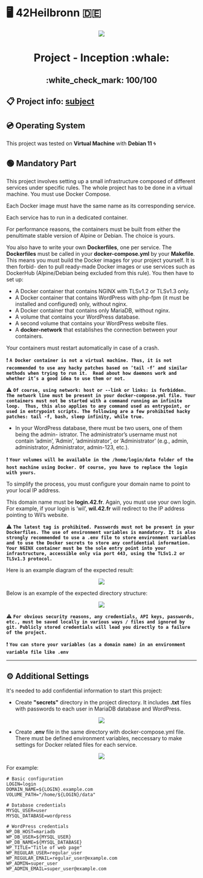 # :desktop_computer: 42Heilbronn :de:

<p align="center">
  <img src="https://github.com/Tilek12/42-project-badges/blob/main/badges/inceptione.png">
</p>

<h1 align="center">
  Project - Inception :whale:
  <h2 align="center">
    :white_check_mark: 100/100
  </h2>
</h1>

## :clipboard: Project info: [subject](https://github.com/Tilek12/42HN-inception/blob/master/.git_docs/subject_inception.pdf)

## :cd: Operating System

This project was tested on **Virtual Machine** with **Debian 11** :cyclone:

## :green_circle: Mandatory Part

This project involves setting up a small infrastructure composed of different services under specific rules. The whole project has to be done in a virtual machine. You must use Docker Compose.

Each Docker image must have the same name as its corresponding service.

Each service has to run in a dedicated container.

For performance reasons, the containers must be built from either the penultimate stable version of Alpine or Debian. The choice is yours.

You also have to write your own **Dockerfiles**, one per service. The **Dockerfiles** must be called in your **docker-compose.yml** by your **Makefile**.
This means you must build the Docker images for your project yourself. It is then forbid- den to pull ready-made Docker images or use services such as DockerHub (Alpine/Debian being excluded from this rule).
You then have to set up:
- A Docker container that contains NGINX with TLSv1.2 or TLSv1.3 only.
- A Docker container that contains WordPress with php-fpm (it must be installed and configured) only, without nginx.
- A Docker container that contains only MariaDB, without nginx.
- A volume that contains your WordPress database.
- A second volume that contains your WordPress website files.
- A **docker-network** that establishes the connection between your containers.

Your containers must restart automatically in case of a crash.

:exclamation: **`
A Docker container is not a virtual machine. Thus, it is not recommended to use any hacky patches based on ’tail -f’ and similar methods when trying to run it. 
Read about how daemons work and whether it’s a good idea to use them or not.
`**


:warning: **`
Of course, using network: host or --link or links: is forbidden. The network line must be present in your docker-compose.yml file. Your containers must not be started with a command running an infinite loop. 
Thus, this also applies to any command used as entrypoint, or used in entrypoint scripts. The following are a few prohibited hacky patches: tail -f, bash, sleep infinity, while true.
`**

- In your WordPress database, there must be two users, one of them being the admin- istrator. The administrator’s username must not contain ’admin’, ’Admin’, ’administrator’, or ’Administrator’ (e.g., admin, administrator, Administrator, admin-123, etc.).

:exclamation: **`
Your volumes will be available in the /home/login/data folder of the host machine using Docker. Of course, you have to replace the login with yours.
`**

To simplify the process, you must configure your domain name to point to your local IP address.

This domain name must be **login.42.fr**. Again, you must use your own login.
For example, if your login is ’wil’, **wil.42.fr** will redirect to the IP address pointing to Wil’s website.

:warning: **`
The latest tag is prohibited.
Passwords must not be present in your Dockerfiles.
The use of environment variables is mandatory.
It is also strongly recommended to use a .env file to store environment variables and to use the Docker secrets to store any confidential information.
Your NGINX container must be the sole entry point into your infrastructure, accessible only via port 443, using the TLSv1.2 or TLSv1.3 protocol.
`**

Here is an example diagram of the expected result:

<p align="center">
  <img src="https://github.com/Tilek12/42HN-inception/blob/master/.git_docs/scheme.png">
</p>

Below is an example of the expected directory structure:

<p align="center">
  <img src="https://github.com/Tilek12/42HN-inception/blob/master/.git_docs/structure.png">
</p>

:warning: **`
For obvious security reasons, any credentials, API keys, passwords, etc., must be saved locally in various ways / files and ignored by git. Publicly stored credentials will lead you directly to a failure of the project.
`**

:exclamation: **`
You can store your variables (as a domain name) in an environment variable file like .env
`**


---


## :gear: Additional Settings

It's needed to add confidential information to start this project:

- Create **"secrets"** directory in the project directory. It includes **.txt** files with passwords to each user in MariaDB database and WordPress.

<p align="center">
  <img src="https://github.com/Tilek12/42HN-inception/blob/master/.git_docs/secrets.png">
</p>

- Create **.env** file in the same directory with docker-compose.yml file. There must be defined environment variables, neccessary to make settings for Docker related files for each service.

<p align="center">
  <img src="https://github.com/Tilek12/42HN-inception/blob/master/.git_docs/env.png">
</p>

For example:
```
# Basic configuration
LOGIN=login
DOMAIN_NAME=${LOGIN}.example.com
VOLUME_PATH="/home/${LOGIN}/data"

# Database credentials
MYSQL_USER=user
MYSQL_DATABASE=wordpress

# WordPress credentials
WP_DB_HOST=mariadb
WP_DB_USER=${MYSQL_USER}
WP_DB_NAME=${MYSQL_DATABASE}
WP_TITLE="Title of web page"
WP_REGULAR_USER=regular_user
WP_REGULAR_EMAIL=regular_user@example.com
WP_ADMIN=super_user
WP_ADMIN_EMAIL=super_user@example.com
```
